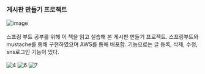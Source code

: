 ### 게시판 만들기 프로젝트
![image](https://user-images.githubusercontent.com/49604943/117984122-85f4f900-b372-11eb-94ef-2fe94ed0e15d.png)
<br><br>
스프링 부트 공부를 위해 이 책을 읽고 실습해 본 게시판 만들기 프로젝트.
스프링부트와 mustache를 통해 구현하였으며 AWS를 통해 배포함. 기능으로는 글 등록, 삭제, 수정, sns로그인 기능이 있다.
<br><br>
![4](https://user-images.githubusercontent.com/49604943/117985280-8641c400-b373-11eb-8415-2dbfcde38e35.PNG)
![6](https://user-images.githubusercontent.com/49604943/117985268-84780080-b373-11eb-8560-680b3f5b1eb2.PNG)
![7](https://user-images.githubusercontent.com/49604943/117985271-85a92d80-b373-11eb-8dc8-4a0dc20dd48f.PNG)
